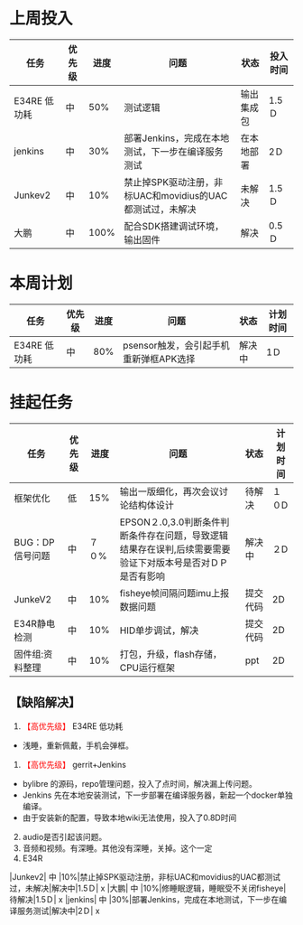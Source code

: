 # 上周投入
| 任务| 优先级 | 进度 | 问题| 状态|投入时间 |
|-----|-------| ---- | ---|----|--------|
|E34RE 低功耗| 中 |50%|测试逻辑|输出集成包|1.5Ｄ|
|jenkins| 中 |30%|部署Jenkins，完成在本地测试，下一步在编译服务测试|在本地部署|2Ｄ|
|Junkev2| 中 |10%|禁止掉SPK驱动注册，非标UAC和movidius的UAC都测试过，未解决|未解决|1.5Ｄ|
|大鹏| 中 |100%|配合SDK搭建调试环境，输出固件|解决|0.5Ｄ|


# 本周计划
| 任务| 优先级 | 进度 | 问题| 状态|计划时间 |
|-----|-------| ---- | ---|----|--------|
|E34RE 低功耗| 中 |80%|psensor触发，会引起手机重新弹框APK选择|解决中|1Ｄ|

# 挂起任务
| 任务| 优先级 | 进度 | 问题| 状态|计划时间 |
|-----|-------| ---- | ---|----|--------|
|框架优化 | 低 | 15%  | 输出一版细化，再次会议讨论结构体设计 | 待解决 | １０D|
|BUG：DP信号问题 | 中| ７０%  | EPSON２.0,3.0判断条件判断条件存在问题，导致逻辑结果存在误判,后续需要需要验证下对版本号是否对ＤＰ是否有影响|解决中 |２D|
|JunkeV2| 中 | 10%  |fisheye帧间隔问题imu上报数据问题| 提交代码|2D|
|E34R静电检测| 中 | 10%  |HID单步调试，解决| 提交代码|2D|
|固件组:资料整理| 中 |10%|打包，升级，flash存储，CPU运行框架|ppt|2D|

## 【缺陷解决】

1. <font color='red'> 【高优先级】  </font> E34RE 低功耗
- 浅睡，重新佩戴，手机会弹框。



1. <font color='red'> 【高优先级】  </font>gerrit+Jenkins
- bylibre 的源码，repo管理问题，投入了点时间，解决漏上传问题。
- Jenkins 先在本地安装测试，下一步部署在编译服务器，新起一个docker单独编译。
- 由于安装新的配置，导致本地wiki无法使用，投入了0.8D时间

2. audio是否引起该问题。
3. 音频和视频。有深睡。其他没有深睡，关掉。这个一定
4. E34R 

|Junkev2| 中 |10%|禁止掉SPK驱动注册，非标UAC和movidius的UAC都测试过，未解决|解决中|1.5Ｄ| x
|大鹏| 中 |10%|修睡眠逻辑，睡眠受不关闭fisheye|待解决|1.5Ｄ|  x
|jenkins| 中 |30%|部署Jenkins，完成在本地测试，下一步在编译服务测试|解决中|2Ｄ| x
